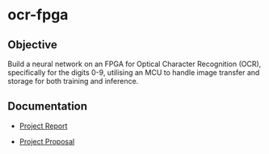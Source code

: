 # ocr-fpga

## Objective
Build a neural network on an FPGA for Optical Character Recognition (OCR), specifically for the digits 0-9, utilising an MCU to handle image transfer and storage for both training and inference.

## Documentation
- [Project Report](https://docs.google.com/document/d/1Mw-zQhisZdhnI0M7e62kSYx62g7rUHLurLZ0_DxqmGg/edit?usp=sharing)

- [Project Proposal](https://docs.google.com/document/d/1zY4qduY2ZDGIdrMzfW23LULaZGMkaGTKzV4oYHuxyOs/edit?usp=sharing)
